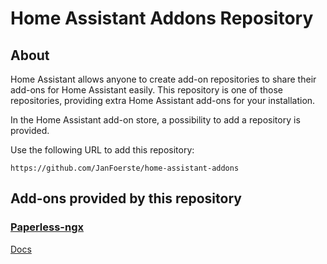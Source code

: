 # Home Assistant Addons Repository

## About

Home Assistant allows anyone to create add-on repositories to share their add-ons for Home Assistant easily. This repository is one of those repositories, providing extra Home Assistant add-ons for your installation.

In the Home Assistant add-on store, a possibility to add a repository is provided.

Use the following URL to add this repository:

```
https://github.com/JanFoerste/home-assistant-addons
```

## Add-ons provided by this repository

### [Paperless-ngx](paperless-ngx)

[Docs](paperless-ngx/DOCS.md)
